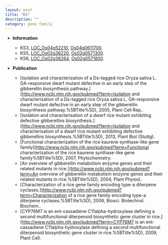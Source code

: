```yaml
---
layout: post
title: "KS"
description: ""
category: gene family
---
```


* **Information**  
    + KS3, [LOC_Os04g52210](http://rice.uga.edu/cgi-bin/ORF_infopage.cgi?orf=LOC_Os04g52210), [Os04g0611700](http://rapdb.dna.affrc.go.jp/viewer/gbrowse_details/irgsp1?name=Os04g0611700).
    + KS5, [LOC_Os02g36220](http://rice.uga.edu/cgi-bin/ORF_infopage.cgi?orf=LOC_Os02g36220), [Os02g0571300](http://rapdb.dna.affrc.go.jp/viewer/gbrowse_details/irgsp1?name=Os02g0571300).
    + KS6, [LOC_Os02g36264](http://rice.uga.edu/cgi-bin/ORF_infopage.cgi?orf=LOC_Os02g36264), [Os02g0571800](http://rapdb.dna.affrc.go.jp/viewer/gbrowse_details/irgsp1?name=Os02g0571800).

* **Publication**  
    + [Isolation and characterization of a Ds-tagged rice Oryza sativa L. GA-responsive dwarf mutant defective in an early step of the gibberellin biosynthesis pathway.](http://www.ncbi.nlm.nih.gov/pubmed?term=Isolation and characterization of a Ds-tagged rice Oryza sativa L. GA-responsive dwarf mutant defective in an early step of the gibberellin biosynthesis pathway.%5BTitle%5D), 2005, Plant Cell Rep..
    + [Isolation and characterisation of a dwarf rice mutant exhibiting defective gibberellins biosynthesis.](http://www.ncbi.nlm.nih.gov/pubmed?term=Isolation and characterisation of a dwarf rice mutant exhibiting defective gibberellins biosynthesis.%5BTitle%5D), 2013, Plant Biol (Stuttg).
    + [Functional characterization of the rice kaurene synthase-like gene family](http://www.ncbi.nlm.nih.gov/pubmed?term=Functional characterization of the rice kaurene synthase-like gene family%5BTitle%5D), 2007, Phytochemistry.
    + [An overview of gibberellin metabolism enzyme genes and their related mutants in rice.](http://www.ncbi.nlm.nih.gov/pubmed?term=An overview of gibberellin metabolism enzyme genes and their related mutants in rice.%5BTitle%5D), 2004, Plant Physiol..
    + [Characterization of a rice gene family encoding type-a diterpene cyclases.](http://www.ncbi.nlm.nih.gov/pubmed?term=Characterization of a rice gene family encoding type-a diterpene cyclases.%5BTitle%5D), 2006, Biosci. Biotechnol. Biochem..
    + [CYP76M7 is an ent-cassadiene C11alpha-hydroxylase defining a second multifunctional diterpenoid biosynthetic gene cluster in rice.](http://www.ncbi.nlm.nih.gov/pubmed?term=CYP76M7 is an ent-cassadiene C11alpha-hydroxylase defining a second multifunctional diterpenoid biosynthetic gene cluster in rice.%5BTitle%5D), 2009, Plant Cell.


